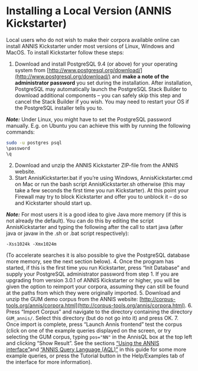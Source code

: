 # Installing a Local Version (ANNIS Kickstarter)

Local users who do not wish to make their corpora available online can install ANNIS 
Kickstarter under  most   versions   of  Linux,   Windows and  MacOS. 
To install Kickstarter follow these steps:
1. Download and install PostgreSQL 9.4 (or above)
for your operating system from [http://www.postgresql.org/download/](http://www.postgresql.org/download/) and **make a note of the administrator password** you set during the installation. After installation, PostgreSQL may automatically launch the PostgreSQL Stack Builder to download additional components – you can safely skip this step and cancel the Stack Builder if you wish. You may need to restart your OS if the PostgreSQL installer tells you to.

***Note:*** Under Linux, you might have to set the PostgreSQL password manually.
E.g. on Ubuntu you can achieve this with by running the following commands:
```bash
sudo -u postgres psql
\password
\q
```
2. Download and unzip the ANNIS Kickstarter ZIP-file from the ANNIS website.
3. Start AnnisKickstarter.bat if you’re using Windows, AnnisKickstarter.cmd on
Mac or run the bash script AnnisKickstarter.sh otherwise (this may take a few
seconds the first time you run Kickstarter). At this point your Firewall may try
to block Kickstarter and offer you to unblock it – do so and Kickstarter should
start up.

***Note:*** For most users it is a good idea to give Java more memory (if this is not
already the default). You can do this by editing the script AnnisKickstarter and
typing the following after the call to start java (after java or javaw in the .sh
or .bat script respectively):
```
-Xss1024k -Xmx1024m
```
(To accelerate searches it is also possible to give the PostgreSQL database
more memory, see the next section below).
4. Once the program has started, if this is the first time you run Kickstarter, press
“Init Database” and supply your PostgreSQL administrator password from step 1. If you are upgrading from version 3.0.1 of ANNIS Kickstarter or higher, you will be given the option to reimport your corpora, assuming they can still be found at the paths from which they were originally imported.
5. Download and unzip the GUM demo corpus from the ANNIS website:
[http://corpus-tools.org/annis/corpora.html](http://corpus-tools.org/annis/corpora.html).
6. Press “Import Corpus” and navigate to the directory containing the directory
`GUM_annis/`. Select this directory (but do not go into it) and press OK.
7. Once import is complete, press “Launch Annis frontend” test the corpus (click
on one of the example queries displayed on the screen, or try selecting the
GUM corpus, typing `pos="NN"` in the AnnisQL box at the top left and clicking
“Show Result”. See the sections [“Using the ANNIS interface”](interface.md)and [“ANNIS Query Language (AQL)”](aql.md) in this guide for some more example queries, or press the Tutorial button in the
Help/Examples tab of the interface for more information).

